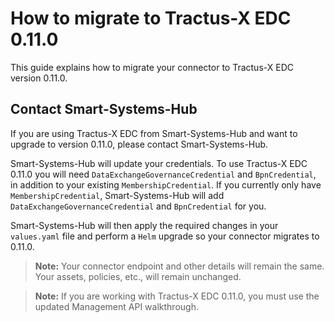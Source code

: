 # How to migrate to Tractus-X EDC 0.11.0

This guide explains how to migrate your connector to Tractus-X EDC version 0.11.0.

## Contact Smart-Systems-Hub

If you are using Tractus-X EDC from Smart-Systems-Hub and want to upgrade to version 0.11.0, please contact Smart-Systems-Hub.

Smart-Systems-Hub will update your credentials. To use Tractus-X EDC 0.11.0 you will need `DataExchangeGovernanceCredential` and `BpnCredential`, in addition to your existing `MembershipCredential`. If you currently only have `MembershipCredential`, Smart-Systems-Hub will add `DataExchangeGovernanceCredential` and `BpnCredential` for you.

Smart-Systems-Hub will then apply the required changes in your `values.yaml` file and perform a `Helm` upgrade so your connector migrates to 0.11.0.

> **Note:** Your connector endpoint and other details will remain the same. Your assets, policies, etc., will remain unchanged.

> **Note:** If you are working with Tractus-X EDC 0.11.0, you must use the updated Management API walkthrough.